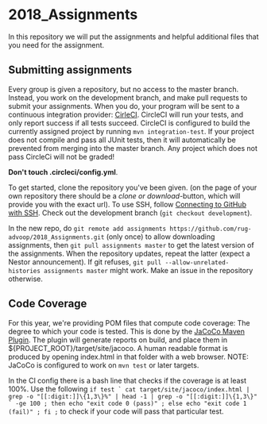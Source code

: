 # 2018_Assignments

In this repository we will put the assignments and helpful additional files that you need for the assignment.


## Submitting assignments

Every group is given a repository, but no access to the master branch. Instead, you work on the development branch, and make pull requests to submit your assignments. When you do, your program will be sent to a continuous integration provider: [CirleCI](https://circleci.com/). CircleCI will run your tests, and only report success if all tests succeed. CircleCI is configured to build the currently assigned project by running `mvn integration-test`. If your project does not compile and pass all JUnit tests, then it will automatically be prevented from merging into the master branch. Any project which does not pass CircleCi will not be graded!

 **Don't touch .circleci/config.yml**.

To get started, clone the repository you've been given. (on the page of your own repository there should be a _clone or download_-button, which will provide you with the exact url). To use SSH, follow [Connecting to GitHub with SSH](https://help.github.com/articles/connecting-to-github-with-ssh/). Check out the development branch (`git checkout development`).

In the new repo, do `git remote add assignments https://github.com/rug-advoop/2018_Assignments.git` (only once) to allow downloading assignments, then `git pull assignments master` to get the latest version of the assignments. When the repository updates, repeat the latter (expect a Nestor announcement). If git refuses, `git pull --allow-unrelated-histories assignments master` might work. Make an issue in the repository otherwise.

## Code Coverage

For this year, we're providing POM files that compute code coverage: The degree to which your code is tested. This is done by the [JaCoCo Maven Plugin](http://www.jacoco.org/). The plugin will generate reports on build, and place them in ${PROJECT_ROOT}/target/site/jacoco. A human readable format is produced by opening index.html in that folder with a web browser. NOTE: JaCoCo is configured to work on `mvn test` or later targets.

In the CI config there is a bash line that checks if the coverage is at least 100%. Use the following ```if test ` cat target/site/jacoco/index.html | grep -o "[[:digit:]]\{1,3\}%" | head -1 | grep -o "[[:digit:]]\{1,3\}" ` -ge 100 ; then echo "exit code 0 (pass)" ; else echo "exit code 1 (fail)" ; fi ;``` to check if your code will pass that particular test.
